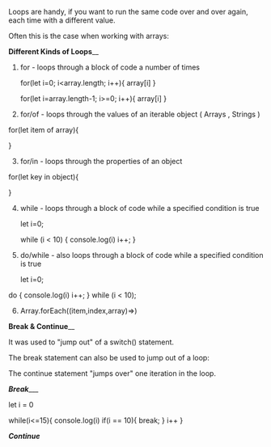 
Loops are handy, if you want to run the same code over and over again, each time with a different value.

Often this is the case when working with arrays:

______________________________________________________Different Kinds of Loops________________________________________________________

1. for - loops through a block of code a number of times

   for(let i=0; i<array.length; i++){
        array[i]
   }

   for(let i=array.length-1; i>=0; i++){
         array[i]
   }
   

2.  for/of - loops through the values of an iterable object ( Arrays , Strings )

  for(let item of array){

  }

3.  for/in - loops through the properties of an object

   for(let key in object){
      
   }


4. while - loops through a block of code while a specified condition is true
   
   let i=0;

   while (i < 10) {
    console.log(i)
  i++;
}
  
5. do/while - also loops through a block of code while a specified condition is true

   let i=0;
 

do {
    console.log(i)
  i++;
}
while (i < 10);


6. Array.forEach((item,index,array)=>)


______________________________________________________Break & Continue________________________________________________________

 It was used to "jump out" of a switch() statement.

The break statement can also be used to jump out of a loop:

The continue statement "jumps over" one iteration in the loop.


_________________Break____________________


 let i = 0

 while(i<=15){
    console.log(i)
    if(i == 10){
     break;
    }
    i++
}

_________________Continue_________________
